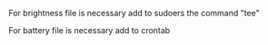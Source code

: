 For brightness file is necessary add to sudoers the command "tee" 


For battery file is necessary add to crontab
